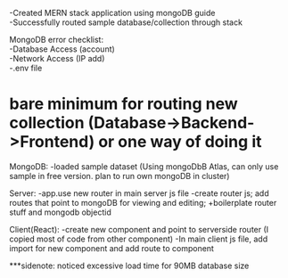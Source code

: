 -Created MERN stack application using mongoDB guide  
-Successfully routed sample database/collection through stack  

MongoDB error checklist:  
-Database Access (account)  
-Network Access (IP add)  
-.env file  

bare minimum for routing new collection (Database->Backend->Frontend)
or one way of doing it
============================================================================
MongoDB:
-loaded sample dataset (Using mongoDbB Atlas, can only use sample in free version. plan to run own mongoDB in cluster)

Server:
-app.use new router in main server js file
-create router js; add routes that point to mongoDB for viewing and editing; +boilerplate router stuff and mongodb objectid

Client(React):
-create new component and point to serverside router (I copied most of code from other component)
-In main client js file, add import for new component and add route to component


***sidenote: noticed excessive load time for 90MB database size
